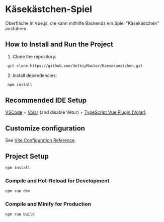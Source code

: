 # Käsekästchen-Spiel

Oberfläche in Vue.js, die kann mithilfe Backends ein Spiel "Käsekästchen" ausführen

## How to Install and Run the Project

1. Clone the repository:
```bash
 git clone https://github.com/4otkiyMaster/Kaesekaestchen.git
```

2. Install dependencies:
```bash
 npm install
 ```

## Recommended IDE Setup

[VSCode](https://code.visualstudio.com/) + [Volar](https://marketplace.visualstudio.com/items?itemName=Vue.volar) (and disable Vetur) + [TypeScript Vue Plugin (Volar)](https://marketplace.visualstudio.com/items?itemName=Vue.vscode-typescript-vue-plugin).

## Customize configuration

See [Vite Configuration Reference](https://vitejs.dev/config/).

## Project Setup

```sh
npm install
```

### Compile and Hot-Reload for Development

```sh
npm run dev
```

### Compile and Minify for Production

```sh
npm run build
```
